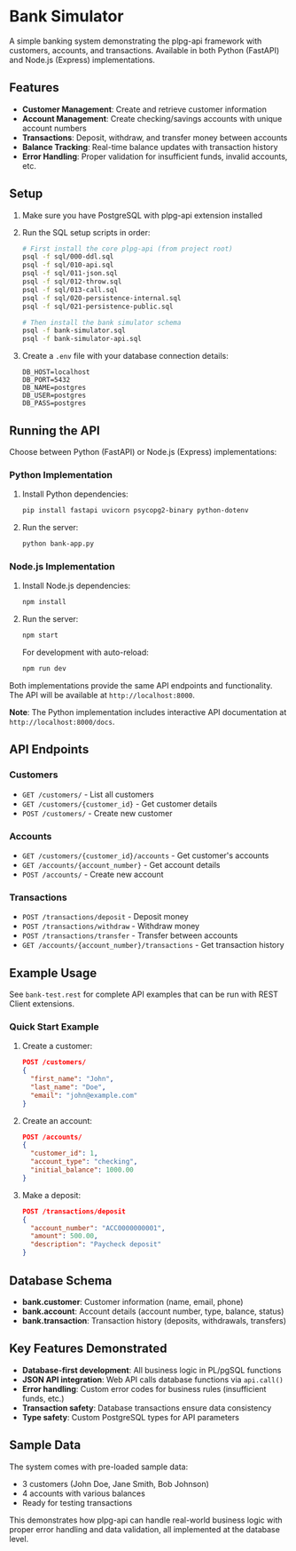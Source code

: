 # Bank Simulator

A simple banking system demonstrating the plpg-api framework with customers, accounts, and transactions. Available in both Python (FastAPI) and Node.js (Express) implementations.

## Features

- **Customer Management**: Create and retrieve customer information
- **Account Management**: Create checking/savings accounts with unique account numbers
- **Transactions**: Deposit, withdraw, and transfer money between accounts
- **Balance Tracking**: Real-time balance updates with transaction history
- **Error Handling**: Proper validation for insufficient funds, invalid accounts, etc.

## Setup

1. Make sure you have PostgreSQL with plpg-api extension installed
2. Run the SQL setup scripts in order:
   ```bash
   # First install the core plpg-api (from project root)
   psql -f sql/000-ddl.sql
   psql -f sql/010-api.sql
   psql -f sql/011-json.sql
   psql -f sql/012-throw.sql
   psql -f sql/013-call.sql
   psql -f sql/020-persistence-internal.sql
   psql -f sql/021-persistence-public.sql
   
   # Then install the bank simulator schema
   psql -f bank-simulator.sql
   psql -f bank-simulator-api.sql
   ```

3. Create a `.env` file with your database connection details:
   ```env
   DB_HOST=localhost
   DB_PORT=5432
   DB_NAME=postgres
   DB_USER=postgres
   DB_PASS=postgres
   ```

## Running the API

Choose between Python (FastAPI) or Node.js (Express) implementations:

### Python Implementation

1. Install Python dependencies:
   ```bash
   pip install fastapi uvicorn psycopg2-binary python-dotenv
   ```

2. Run the server:
   ```bash
   python bank-app.py
   ```

### Node.js Implementation

1. Install Node.js dependencies:
   ```bash
   npm install
   ```

2. Run the server:
   ```bash
   npm start
   ```

   For development with auto-reload:
   ```bash
   npm run dev
   ```

Both implementations provide the same API endpoints and functionality. The API will be available at `http://localhost:8000`.

**Note**: The Python implementation includes interactive API documentation at `http://localhost:8000/docs`.

## API Endpoints

### Customers
- `GET /customers/` - List all customers
- `GET /customers/{customer_id}` - Get customer details
- `POST /customers/` - Create new customer

### Accounts
- `GET /customers/{customer_id}/accounts` - Get customer's accounts
- `GET /accounts/{account_number}` - Get account details
- `POST /accounts/` - Create new account

### Transactions
- `POST /transactions/deposit` - Deposit money
- `POST /transactions/withdraw` - Withdraw money
- `POST /transactions/transfer` - Transfer between accounts
- `GET /accounts/{account_number}/transactions` - Get transaction history

## Example Usage

See `bank-test.rest` for complete API examples that can be run with REST Client extensions.

### Quick Start Example

1. Create a customer:
   ```json
   POST /customers/
   {
     "first_name": "John",
     "last_name": "Doe", 
     "email": "john@example.com"
   }
   ```

2. Create an account:
   ```json
   POST /accounts/
   {
     "customer_id": 1,
     "account_type": "checking",
     "initial_balance": 1000.00
   }
   ```

3. Make a deposit:
   ```json
   POST /transactions/deposit
   {
     "account_number": "ACC0000000001",
     "amount": 500.00,
     "description": "Paycheck deposit"
   }
   ```

## Database Schema

- **bank.customer**: Customer information (name, email, phone)
- **bank.account**: Account details (account number, type, balance, status)
- **bank.transaction**: Transaction history (deposits, withdrawals, transfers)

## Key Features Demonstrated

- **Database-first development**: All business logic in PL/pgSQL functions
- **JSON API integration**: Web API calls database functions via `api.call()`
- **Error handling**: Custom error codes for business rules (insufficient funds, etc.)
- **Transaction safety**: Database transactions ensure data consistency
- **Type safety**: Custom PostgreSQL types for API parameters

## Sample Data

The system comes with pre-loaded sample data:
- 3 customers (John Doe, Jane Smith, Bob Johnson)
- 4 accounts with various balances
- Ready for testing transactions

This demonstrates how plpg-api can handle real-world business logic with proper error handling and data validation, all implemented at the database level.
